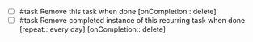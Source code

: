 - [ ] #task Remove this task when done  [onCompletion:: delete]
- [ ] #task Remove completed instance of this recurring task when done  [repeat:: every day]  [onCompletion:: delete]
